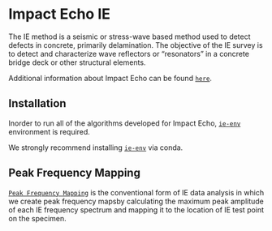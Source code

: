 # Impact Echo IE

The IE method is a seismic or stress-wave based method used to detect defects in concrete, primarily delamination. The objective of the IE survey is to detect and characterize wave reflectors or “resonators” in a concrete bridge deck or other structural elements.

Additional information about Impact Echo can be found [`here`](https://infotechnology.fhwa.dot.gov/wp-content/themes/nde/inc/mpdf-development/Generatedpdfs/ImpactEchoIE.pdf).

## Installation

Inorder to run all of the algorithms developed for Impact Echo, [`ie-env`](https://github.com/TFHRCFASTNDElab/CHARISMA/tree/main/impact-echo/environment) environment is required.

We strongly recommend installing  [`ie-env`](https://github.com/TFHRCFASTNDElab/CHARISMA/tree/main/impact-echo/environment) via conda.


## Peak Frequency Mapping

[`Peak Frequency Mapping`](https://github.com/TFHRCFASTNDElab/CHARISMA/tree/main/impact-echo/peak-frequency-mapping) is the conventional form of IE data analysis in which we create peak frequency mapsby calculating the maximum peak amplitude of each IE frequency spectrum and mapping it to the location of IE test point on the specimen.
